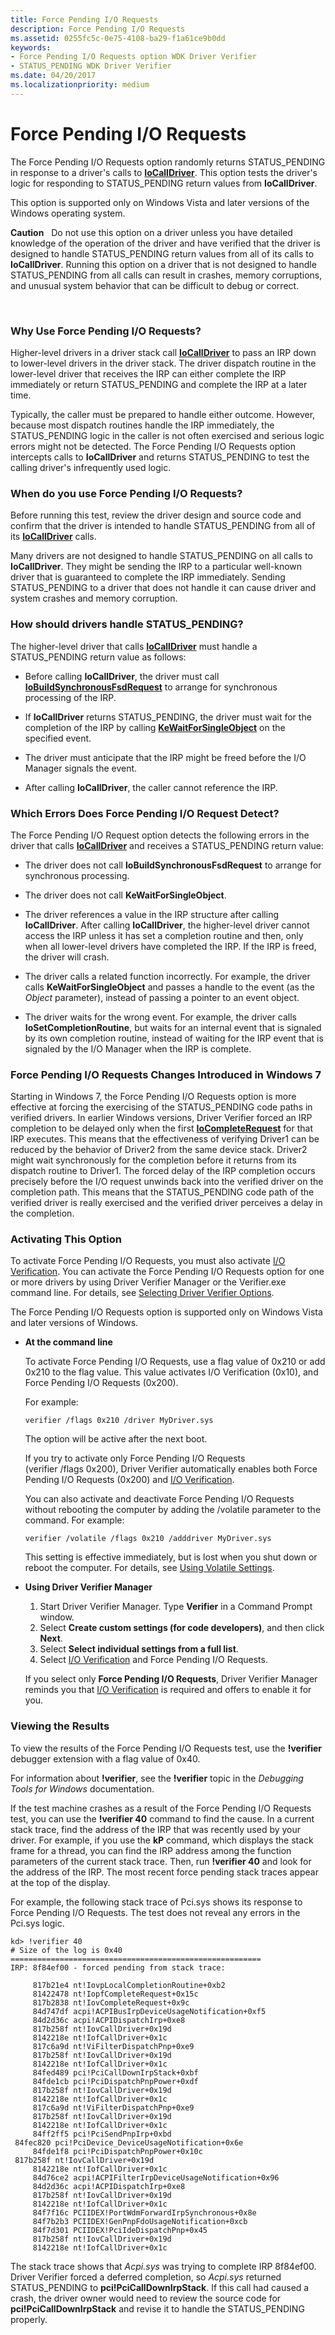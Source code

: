 ```yaml
---
title: Force Pending I/O Requests
description: Force Pending I/O Requests
ms.assetid: 0255fc5c-0e75-4108-ba29-f1a61ce9b0dd
keywords:
- Force Pending I/O Requests option WDK Driver Verifier
- STATUS_PENDING WDK Driver Verifier
ms.date: 04/20/2017
ms.localizationpriority: medium
---
```


# Force Pending I/O Requests


The Force Pending I/O Requests option randomly returns STATUS\_PENDING in response to a driver's calls to [**IoCallDriver**](https://msdn.microsoft.com/library/windows/hardware/ff548336). This option tests the driver's logic for responding to STATUS\_PENDING return values from **IoCallDriver**.

This option is supported only on Windows Vista and later versions of the Windows operating system.

**Caution**   Do not use this option on a driver unless you have detailed knowledge of the operation of the driver and have verified that the driver is designed to handle STATUS\_PENDING return values from all of its calls to **IoCallDriver**. Running this option on a driver that is not designed to handle STATUS\_PENDING from all calls can result in crashes, memory corruptions, and unusual system behavior that can be difficult to debug or correct.

 

### <span id="why_use_force_pending_i_o_requests_"></span><span id="WHY_USE_FORCE_PENDING_I_O_REQUESTS_"></span>Why Use Force Pending I/O Requests?

Higher-level drivers in a driver stack call [**IoCallDriver**](https://msdn.microsoft.com/library/windows/hardware/ff548336) to pass an IRP down to lower-level drivers in the driver stack. The driver dispatch routine in the lower-level driver that receives the IRP can either complete the IRP immediately or return STATUS\_PENDING and complete the IRP at a later time.

Typically, the caller must be prepared to handle either outcome. However, because most dispatch routines handle the IRP immediately, the STATUS\_PENDING logic in the caller is not often exercised and serious logic errors might not be detected. The Force Pending I/O Requests option intercepts calls to **IoCallDriver** and returns STATUS\_PENDING to test the calling driver's infrequently used logic.

### <span id="when_do_you_use_force_pending_i_o_requests_"></span><span id="WHEN_DO_YOU_USE_FORCE_PENDING_I_O_REQUESTS_"></span>When do you use Force Pending I/O Requests?

Before running this test, review the driver design and source code and confirm that the driver is intended to handle STATUS\_PENDING from all of its [**IoCallDriver**](https://msdn.microsoft.com/library/windows/hardware/ff548336) calls.

Many drivers are not designed to handle STATUS\_PENDING on all calls to **IoCallDriver**. They might be sending the IRP to a particular well-known driver that is guaranteed to complete the IRP immediately. Sending STATUS\_PENDING to a driver that does not handle it can cause driver and system crashes and memory corruption.

### <span id="how_should_drivers_handle_status_pending_"></span><span id="HOW_SHOULD_DRIVERS_HANDLE_STATUS_PENDING_"></span>How should drivers handle STATUS\_PENDING?

The higher-level driver that calls [**IoCallDriver**](https://msdn.microsoft.com/library/windows/hardware/ff548336) must handle a STATUS\_PENDING return value as follows:

-   Before calling **IoCallDriver**, the driver must call [**IoBuildSynchronousFsdRequest**](https://msdn.microsoft.com/library/windows/hardware/ff548330) to arrange for synchronous processing of the IRP.

-   If **IoCallDriver** returns STATUS\_PENDING, the driver must wait for the completion of the IRP by calling [**KeWaitForSingleObject**](https://msdn.microsoft.com/library/windows/hardware/ff553350) on the specified event.

-   The driver must anticipate that the IRP might be freed before the I/O Manager signals the event.

-   After calling **IoCallDriver**, the caller cannot reference the IRP.

### <span id="which_errors_does_force_pending_i_o_request_detect_"></span><span id="WHICH_ERRORS_DOES_FORCE_PENDING_I_O_REQUEST_DETECT_"></span>Which Errors Does Force Pending I/O Request Detect?

The Force Pending I/O Request option detects the following errors in the driver that calls [**IoCallDriver**](https://msdn.microsoft.com/library/windows/hardware/ff548336) and receives a STATUS\_PENDING return value:

-   The driver does not call **IoBuildSynchronousFsdRequest** to arrange for synchronous processing.

-   The driver does not call **KeWaitForSingleObject**.

-   The driver references a value in the IRP structure after calling **IoCallDriver**. After calling **IoCallDriver**, the higher-level driver cannot access the IRP unless it has set a completion routine and then, only when all lower-level drivers have completed the IRP. If the IRP is freed, the driver will crash.

-   The driver calls a related function incorrectly. For example, the driver calls **KeWaitForSingleObject** and passes a handle to the event (as the *Object* parameter), instead of passing a pointer to an event object.

-   The driver waits for the wrong event. For example, the driver calls **IoSetCompletionRoutine**, but waits for an internal event that is signaled by its own completion routine, instead of waiting for the IRP event that is signaled by the I/O Manager when the IRP is complete.

### <span id="Force_Pending_I_O_Requests_Changes_Introduced_in_Windows_7"></span><span id="force_pending_i_o_requests_changes_introduced_in_windows_7"></span><span id="FORCE_PENDING_I_O_REQUESTS_CHANGES_INTRODUCED_IN_WINDOWS_7"></span>Force Pending I/O Requests Changes Introduced in Windows 7

Starting in Windows 7, the Force Pending I/O Requests option is more effective at forcing the exercising of the STATUS\_PENDING code paths in verified drivers. In earlier Windows versions, Driver Verifier forced an IRP completion to be delayed only when the first [**IoCompleteRequest**](https://msdn.microsoft.com/library/windows/hardware/ff548343) for that IRP executes. This means that the effectiveness of verifying Driver1 can be reduced by the behavior of Driver2 from the same device stack. Driver2 might wait synchronously for the completion before it returns from its dispatch routine to Driver1. The forced delay of the IRP completion occurs precisely before the I/O request unwinds back into the verified driver on the completion path. This means that the STATUS\_PENDING code path of the verified driver is really exercised and the verified driver perceives a delay in the completion.

### <span id="activating_this_option"></span><span id="ACTIVATING_THIS_OPTION"></span>Activating This Option

To activate Force Pending I/O Requests, you must also activate [I/O Verification](i-o-verification.md). You can activate the Force Pending I/O Requests option for one or more drivers by using Driver Verifier Manager or the Verifier.exe command line. For details, see [Selecting Driver Verifier Options](selecting-driver-verifier-options.md).

The Force Pending I/O Requests option is supported only on Windows Vista and later versions of Windows.

-   **At the command line**

    To activate Force Pending I/O Requests, use a flag value of 0x210 or add 0x210 to the flag value. This value activates I/O Verification (0x10), and Force Pending I/O Requests (0x200).

    For example:

    ```
    verifier /flags 0x210 /driver MyDriver.sys
    ```

    The option will be active after the next boot.

    If you try to activate only Force Pending I/O Requests (verifier /flags 0x200), Driver Verifier automatically enables both Force Pending I/O Requests (0x200) and [I/O Verification](i-o-verification.md).

    You can also activate and deactivate Force Pending I/O Requests without rebooting the computer by adding the /volatile parameter to the command. For example:

    ```
    verifier /volatile /flags 0x210 /adddriver MyDriver.sys
    ```

    This setting is effective immediately, but is lost when you shut down or reboot the computer. For details, see [Using Volatile Settings](using-volatile-settings.md).

-   **Using Driver Verifier Manager**

    1.  Start Driver Verifier Manager. Type **Verifier** in a Command Prompt window.
    2.  Select **Create custom settings (for code developers)**, and then click **Next**.
    3.  Select **Select individual settings from a full list**.
    4.  Select [I/O Verification](i-o-verification.md) and Force Pending I/O Requests.

    If you select only **Force Pending I/O Requests**, Driver Verifier Manager reminds you that [I/O Verification](i-o-verification.md) is required and offers to enable it for you.

### <span id="viewing_the_results"></span><span id="VIEWING_THE_RESULTS"></span>Viewing the Results

To view the results of the Force Pending I/O Requests test, use the **!verifier** debugger extension with a flag value of 0x40.

For information about **!verifier**, see the **!verifier** topic in the *Debugging Tools for Windows* documentation.

If the test machine crashes as a result of the Force Pending I/O Requests test, you can use the **!verifier 40** command to find the cause. In a current stack trace, find the address of the IRP that was recently used by your driver. For example, if you use the **kP** command, which displays the stack frame for a thread, you can find the IRP address among the function parameters of the current stack trace. Then, run **!verifier 40** and look for the address of the IRP. The most recent force pending stack traces appear at the top of the display.

For example, the following stack trace of Pci.sys shows its response to Force Pending I/O Requests. The test does not reveal any errors in the Pci.sys logic.

```
kd> !verifier 40
# Size of the log is 0x40
========================================================
IRP: 8f84ef00 - forced pending from stack trace:

     817b21e4 nt!IovpLocalCompletionRoutine+0xb2
     81422478 nt!IopfCompleteRequest+0x15c
     817b2838 nt!IovCompleteRequest+0x9c
     84d747df acpi!ACPIBusIrpDeviceUsageNotification+0xf5
     84d2d36c acpi!ACPIDispatchIrp+0xe8
     817b258f nt!IovCallDriver+0x19d
     8142218e nt!IofCallDriver+0x1c
     817c6a9d nt!ViFilterDispatchPnp+0xe9
     817b258f nt!IovCallDriver+0x19d
     8142218e nt!IofCallDriver+0x1c
     84fed489 pci!PciCallDownIrpStack+0xbf
     84fde1cb pci!PciDispatchPnpPower+0xdf
     817b258f nt!IovCallDriver+0x19d
     8142218e nt!IofCallDriver+0x1c
     817c6a9d nt!ViFilterDispatchPnp+0xe9
     817b258f nt!IovCallDriver+0x19d
     8142218e nt!IofCallDriver+0x1c
     84ff2ff5 pci!PciSendPnpIrp+0xbd
 84fec820 pci!PciDevice_DeviceUsageNotification+0x6e
     84fde1f8 pci!PciDispatchPnpPower+0x10c
 817b258f nt!IovCallDriver+0x19d
     8142218e nt!IofCallDriver+0x1c
     84d76ce2 acpi!ACPIFilterIrpDeviceUsageNotification+0x96
     84d2d36c acpi!ACPIDispatchIrp+0xe8
     817b258f nt!IovCallDriver+0x19d
     8142218e nt!IofCallDriver+0x1c
     84f7f16c PCIIDEX!PortWdmForwardIrpSynchronous+0x8e
     84f7b2b3 PCIIDEX!GenPnpFdoUsageNotification+0xcb
     84f7d301 PCIIDEX!PciIdeDispatchPnp+0x45
     817b258f nt!IovCallDriver+0x19d
     8142218e nt!IofCallDriver+0x1c
```

The stack trace shows that *Acpi.sys* was trying to complete IRP 8f84ef00. Driver Verifier forced a deferred completion, so *Acpi.sys* returned STATUS\_PENDING to **pci!PciCallDownIrpStack**. If this call had caused a crash, the driver owner would need to review the source code for **pci!PciCallDownIrpStack** and revise it to handle the STATUS\_PENDING properly.

 

 





